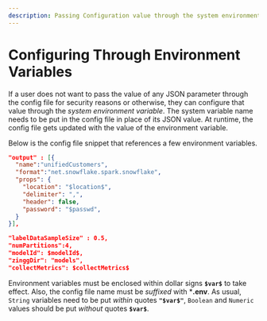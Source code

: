 ```yaml
---
description: Passing Configuration value through the system environment variable
---
```


# Configuring Through Environment Variables

If a user does not want to pass the value of any JSON parameter through the config file for security reasons or otherwise, they can configure that value through the _system environment variable_. The system variable name needs to be put in the config file in place of its JSON value. At runtime, the config file gets updated with the value of the environment variable.

Below is the config file snippet that references a few environment variables.

```json
"output" : [{
  "name":"unifiedCustomers", 
  "format":"net.snowflake.spark.snowflake",
  "props": {
    "location": "$location$",
    "delimiter": ",",
    "header": false,				
    "password": "$passwd",					
  }
}],

"labelDataSampleSize" : 0.5,
"numPartitions":4,
"modelId": $modelId$,
"zinggDir": "models",
"collectMetrics": $collectMetrics$
```

Environment variables must be enclosed within dollar signs **`$var$`** to take effect. Also, the config file name must be _suffixed_ with \***.env**. As usual, `String` variables need to be put _within_ quotes **`"$var$"`**, `Boolean` and `Numeric` values should be put _without_ quotes **`$var$`**.
